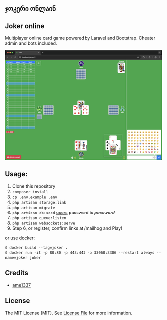 ## ჯოკერი ონლაინ
## Joker online 

Multiplayer online card game powered by Laravel and Bootstrap. Cheater admin and bots included.

<img src=joker.png />

## Usage:
1. Clone this repository
2. `composer install`
3. `cp .env.example .env`
4. `php artisan storage:link`
5. `php artisan migrate`
6. `php artisan db:seed` [users](database/seeds/DatabaseSeeder.php) password is _password_
7. `php artisan queue:listen`
8. `php artisan websockets:serve`
9. Step 6, or register, confirm links at /mailhog and Play!

or use docker:
```
$ docker build --tag=joker .
$ docker run -it -p 80:80 -p 443:443 -p 33060:3306 --restart always --name=joker joker
```
## Credits

- [ame1337](https://github.com/ame1337)

## License

The MIT License (MIT). See [License File](LICENSE.md) for more information.
